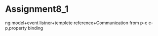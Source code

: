 # Assignment8_1
ng model+event listner+templete reference+Communication from p-c c-p,property binding
